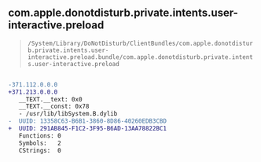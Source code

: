 ## com.apple.donotdisturb.private.intents.user-interactive.preload

> `/System/Library/DoNotDisturb/ClientBundles/com.apple.donotdisturb.private.intents.user-interactive.preload.bundle/com.apple.donotdisturb.private.intents.user-interactive.preload`

```diff

-371.112.0.0.0
+371.213.0.0.0
   __TEXT.__text: 0x0
   __TEXT.__const: 0x78
   - /usr/lib/libSystem.B.dylib
-  UUID: 13358C63-B6B1-3860-8D86-40260EDB3CBD
+  UUID: 291AB845-F1C2-3F95-B6AD-13AA78822BC1
   Functions: 0
   Symbols:   2
   CStrings:  0

```
